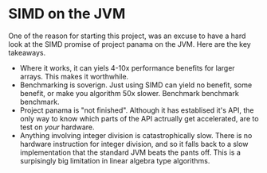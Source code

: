 # SIMD on the JVM


One of the reason for starting this project, was an excuse to have a hard look at the SIMD promise of project panama on the JVM. Here are the key takeaways.

- Where it works, it can yiels 4-10x performance benefits for larger arrays. This makes it worthwhile.
- Benchmarking is soverign. Just using SIMD can yield no benefit, some benefit, or make you algorithm 50x slower. Benchmark benchmark benchmark.
- Project panama is "not finished". Although it has establised it's API, the only way to know which parts of the API actrually get accelerated, are to test on _your_ hardware.
- Anything involving integer division is catastrophically slow. There is no hardware instruction for integer division, and so it falls back to a slow implementation that the standard JVM beats the pants off. This is a surpisingly big limitation in linear algebra type algorithms.
